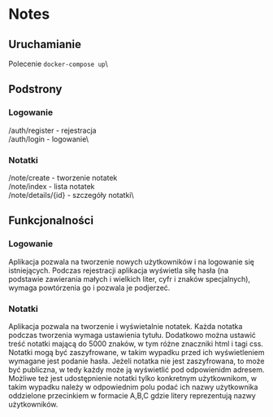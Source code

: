 # Notes
## Uruchamianie
Polecenie `docker-compose up`\
## Podstrony
### Logowanie
/auth/register - rejestracja\
/auth/login - logowanie\
### Notatki
/note/create - tworzenie notatek\
/note/index - lista notatek\
/note/details/{id} - szczegóły notatki\
## Funkcjonalności
### Logowanie
Aplikacja pozwala na tworzenie nowych użytkowników i na logowanie się istniejących. Podczas rejestracji aplikacja wyświetla siłę hasła (na podstawie zawierania małych i wielkich liter, cyfr i znaków specjalnych), wymaga powtórzenia go i pozwala je podjerzeć.
### Notatki
Aplikacja pozwala na tworzenie i wyświetalnie notatek. Każda notatka podczas tworzenia wymaga ustawienia tytułu. Dodatkowo można ustawić treść notatki mającą do 5000 znaków, w tym różne znaczniki html i tagi css. Notatki mogą być zaszyfrowane, w takim wypadku przed ich wyświetleniem wymagane jest podanie hasła. Jeżeli notatka nie jest zaszyfrowana, to może być publiczna, w tedy każdy może ją wyświetlić pod odpowienidm adresem. Możliwe też jest udostępnienie notatki tylko konkretnym użytkownikom, w takim wypadku należy w odpowiednim polu podać ich nazwy użytkownika oddzielone przecinkiem w formacie A,B,C gdzie litery reprezentują nazwy użytkowników.
